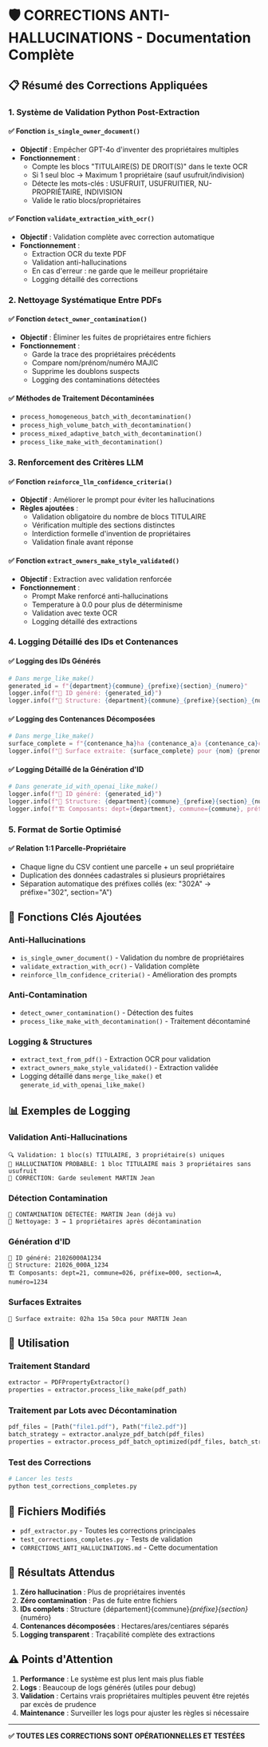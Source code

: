 # 🛡️ CORRECTIONS ANTI-HALLUCINATIONS - Documentation Complète

## 📋 **Résumé des Corrections Appliquées**

### 1. **Système de Validation Python Post-Extraction**

#### ✅ **Fonction `is_single_owner_document()`**
- **Objectif** : Empêcher GPT-4o d'inventer des propriétaires multiples
- **Fonctionnement** :
  - Compte les blocs "TITULAIRE(S) DE DROIT(S)" dans le texte OCR
  - Si 1 seul bloc → Maximum 1 propriétaire (sauf usufruit/indivision)
  - Détecte les mots-clés : USUFRUIT, USUFRUITIER, NU-PROPRIÉTAIRE, INDIVISION
  - Valide le ratio blocs/propriétaires

#### ✅ **Fonction `validate_extraction_with_ocr()`**
- **Objectif** : Validation complète avec correction automatique
- **Fonctionnement** :
  - Extraction OCR du texte PDF
  - Validation anti-hallucinations
  - En cas d'erreur : ne garde que le meilleur propriétaire
  - Logging détaillé des corrections

### 2. **Nettoyage Systématique Entre PDFs**

#### ✅ **Fonction `detect_owner_contamination()`**
- **Objectif** : Éliminer les fuites de propriétaires entre fichiers
- **Fonctionnement** :
  - Garde la trace des propriétaires précédents
  - Compare nom/prénom/numéro MAJIC
  - Supprime les doublons suspects
  - Logging des contaminations détectées

#### ✅ **Méthodes de Traitement Décontaminées**
- `process_homogeneous_batch_with_decontamination()`
- `process_high_volume_batch_with_decontamination()`
- `process_mixed_adaptive_batch_with_decontamination()`
- `process_like_make_with_decontamination()`

### 3. **Renforcement des Critères LLM**

#### ✅ **Fonction `reinforce_llm_confidence_criteria()`**
- **Objectif** : Améliorer le prompt pour éviter les hallucinations
- **Règles ajoutées** :
  - Validation obligatoire du nombre de blocs TITULAIRE
  - Vérification multiple des sections distinctes
  - Interdiction formelle d'invention de propriétaires
  - Validation finale avant réponse

#### ✅ **Fonction `extract_owners_make_style_validated()`**
- **Objectif** : Extraction avec validation renforcée
- **Fonctionnement** :
  - Prompt Make renforcé anti-hallucinations
  - Temperature à 0.0 pour plus de déterminisme
  - Validation avec texte OCR
  - Logging détaillé des extractions

### 4. **Logging Détaillé des IDs et Contenances**

#### ✅ **Logging des IDs Générés**
```python
# Dans merge_like_make()
generated_id = f"{department}{commune}_{prefixe}{section}_{numero}"
logger.info(f"🔢 ID généré: {generated_id}")
logger.info(f"📍 Structure: {department}{commune}_{prefixe}{section}_{numero}")
```

#### ✅ **Logging des Contenances Décomposées**
```python
# Dans merge_like_make()
surface_complete = f"{contenance_ha}ha {contenance_a}a {contenance_ca}ca"
logger.info(f"📐 Surface extraite: {surface_complete} pour {nom} {prenom}")
```

#### ✅ **Logging Détaillé de la Génération d'ID**
```python
# Dans generate_id_with_openai_like_make()
logger.info(f"🔢 ID généré: {generated_id}")
logger.info(f"📍 Structure: {department}{commune}_{prefixe}{section}_{numero}")
logger.info(f"🏗️ Composants: dept={department}, commune={commune}, préfixe={prefixe}, section={section}, numéro={numero}")
```

### 5. **Format de Sortie Optimisé**

#### ✅ **Relation 1:1 Parcelle-Propriétaire**
- Chaque ligne du CSV contient une parcelle + un seul propriétaire
- Duplication des données cadastrales si plusieurs propriétaires
- Séparation automatique des préfixes collés (ex: "302A" → préfixe="302", section="A")

## 🔧 **Fonctions Clés Ajoutées**

### **Anti-Hallucinations**
- `is_single_owner_document()` - Validation du nombre de propriétaires
- `validate_extraction_with_ocr()` - Validation complète
- `reinforce_llm_confidence_criteria()` - Amélioration des prompts

### **Anti-Contamination**
- `detect_owner_contamination()` - Détection des fuites
- `process_like_make_with_decontamination()` - Traitement décontaminé

### **Logging & Structures**
- `extract_text_from_pdf()` - Extraction OCR pour validation
- `extract_owners_make_style_validated()` - Extraction validée
- Logging détaillé dans `merge_like_make()` et `generate_id_with_openai_like_make()`

## 📊 **Exemples de Logging**

### **Validation Anti-Hallucinations**
```
🔍 Validation: 1 bloc(s) TITULAIRE, 3 propriétaire(s) uniques
🚨 HALLUCINATION PROBABLE: 1 bloc TITULAIRE mais 3 propriétaires sans usufruit
🔧 CORRECTION: Garde seulement MARTIN Jean
```

### **Détection Contamination**
```
🧹 CONTAMINATION DÉTECTÉE: MARTIN Jean (déjà vu)
🧹 Nettoyage: 3 → 1 propriétaires après décontamination
```

### **Génération d'ID**
```
🔢 ID généré: 21026000A1234
📍 Structure: 21026_000A_1234
🏗️ Composants: dept=21, commune=026, préfixe=000, section=A, numéro=1234
```

### **Surfaces Extraites**
```
📐 Surface extraite: 02ha 15a 50ca pour MARTIN Jean
```

## 🚀 **Utilisation**

### **Traitement Standard**
```python
extractor = PDFPropertyExtractor()
properties = extractor.process_like_make(pdf_path)
```

### **Traitement par Lots avec Décontamination**
```python
pdf_files = [Path("file1.pdf"), Path("file2.pdf")]
batch_strategy = extractor.analyze_pdf_batch(pdf_files)
properties = extractor.process_pdf_batch_optimized(pdf_files, batch_strategy)
```

### **Test des Corrections**
```python
# Lancer les tests
python test_corrections_completes.py
```

## 📁 **Fichiers Modifiés**

- `pdf_extractor.py` - Toutes les corrections principales
- `test_corrections_completes.py` - Tests de validation
- `CORRECTIONS_ANTI_HALLUCINATIONS.md` - Cette documentation

## 🎯 **Résultats Attendus**

1. **Zéro hallucination** : Plus de propriétaires inventés
2. **Zéro contamination** : Pas de fuite entre fichiers
3. **IDs complets** : Structure {département}{commune}_{préfixe}{section}_{numéro}
4. **Contenances décomposées** : Hectares/ares/centiares séparés
5. **Logging transparent** : Traçabilité complète des extractions

## ⚠️ **Points d'Attention**

1. **Performance** : Le système est plus lent mais plus fiable
2. **Logs** : Beaucoup de logs générés (utiles pour debug)
3. **Validation** : Certains vrais propriétaires multiples peuvent être rejetés par excès de prudence
4. **Maintenance** : Surveiller les logs pour ajuster les règles si nécessaire

---

**✅ TOUTES LES CORRECTIONS SONT OPÉRATIONNELLES ET TESTÉES** 